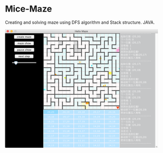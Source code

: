 Mice-Maze
=========

Creating and solving maze using DFS algorithm and Stack structure. JAVA. 

![](https://github.com/llcdefgab/Mice-Maze/raw/master/maze/images/demo.png) 
